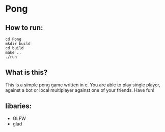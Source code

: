 # Pong

## How to run:
```
cd Pong
mkdir build
cd build
make ..
./run
```

## What is this?
This is a simple pong game written in c. You are able to play single player, against a bot or local multiplayer against one of your friends. Have fun!

## libaries:
- GLFW
- glad
 
